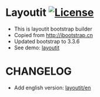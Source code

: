 # Layoutit [![License](https://img.shields.io/badge/license-MIT-blue.svg?style=flat)](http://opensource.org/licenses/MIT "Feel free to contribute.")

- This is layoutit bootstrap builder
- Copied from http://ibootstrap.cn
- Updated bootstrap to 3.3.6
- See demo: [layoutit](http://savokiss.me/layoutit)


# CHANGELOG
- Add english version: [layoutit/en](http://savokiss.me/layoutit/en)
